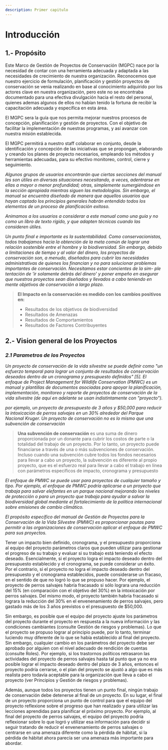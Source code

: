 ```yaml
---
description: Primer capitulo
---
```


# Introducción

## 1.- Propósito

Este Marco de Gestión de Proyectos de Conservación \(MGPC\) nace por la necesidad de contar con una herramienta adecuada y adaptada a las necesidades de crecimiento de nuestra organización. Reconocemos que nuestro ejercicio de formulación, planificación y gestión proyectos de conservación se venia realizando en base al conocimiento adquirido por los actores clave en nuestra organización, pero este no se encontraba documentado para una efectiva divulgación hacia el resto del personal, quienes ademas algunos de ellos no habían tenido la fortuna de recibir la capacitación adecuada y específica en esta área.

El MGPC sera la guía que nos permita mejorar nuestros procesos de concepción, planificación y gestión de proyectos. Con el objetivo de facilitar la implementación de nuestras programas, y así avanzar con nuestra misión establecida.

El MGPC permitirá a nuestro staff colaborar en conjunto, desde la identificación y concepción de las iniciativas que se propongan, elaborando y creando los planes de proyecto necesarios, empleando los métodos y herramientas adecuadas, para su efectivo monitoreo, control, cierre y seguimiento.

_Algunos grupos de usuarios encontrarán que ciertas secciones del manual les son útiles en diversas situaciones necesitando, a veces, adentrarse en ellas a mayor o menor profundidad; otras, simplemente sumergiéndose en la sección apropiada mientras siguen las metodologías. Sin embargo, el manual se encuentra diseñado de manera que aquellos usuarios que hayan captado los principios generales habrán entendido todos los elementos de un proceso de planificación exitoso._

_Animamos a los usuarios a considerar a este manual como una guía y no como un libro de texto rígido, y que adapten técnicas cuando las consideren útiles._

_Un punto final e importante es la sustentabilidad. Como conservacionistas, todos trabajamos hacia la obtención de la meta común de lograr una relación sostenible entre el hombre y la biodiversidad. Sin embargo, debido a limitaciones de tiempo y al valor del dinero, los proyectos de conservación son, a menudo, diseñados para cubrir las necesidades administrativas de quienes los financian y no para solucionar problemas importantes de conservación. Necesitamos estar concientes de la sim- ple tentación de 'ir solamente detrás del dinero' y poner empeño en asegurar que nuestros proyectos sean diseñados y llevados a cabo teniendo en mente objetivos de conservación a largo plazo._

> **El Impacto en la conservación es medido con los cambios positivos en:**
>
> * Resultados de los objetivos de biodiversidad
> * Resultados de Amenazas
> * Resultados de Comportamientos
> * Resultados de Factores Contribuyentes

## 2.- Vision general de los Proyectos

### _2.1 Parametros de los Proyectos_

_Un proyecto de conservación de la vida silvestre se puede definir como "un esfuerzo temporal para lograr un conjunto de resultados de conservación deseados dentro de un cronograma y presupuesto definidos" \[5\]. El enfoque de Project Management for Wildlife Conservation \(PMWC\) es un manual y plantillas de documentos asociadas para apoyar la planificación, implementación, monitoreo y reporte de proyectos de conservación de la vida silvestre \(de aquí en adelante se usan indistintamente con "proyecto"\)._

_por ejemplo, un proyecto de presupuesto de 3 años y $50,000 para reducir la intoxicación de perros salvajes en un 30% alrededor del Parque Nacional Kruger. Un proyecto de conservación no es lo mismo que una subvención de conservación_

> **Una subvención de conservación** es una suma de dinero proporcionada por un donante para cubrir los costos de parte o la totalidad del trabajo de un proyecto. Por lo tanto, un proyecto puede financiarse a través de una o más subvenciones de conservación. Incluso cuando una subvención cubre todos los fondos necesarios para llevar a cabo un proyecto, la subvención es diferente al propio proyecto, que es el esfuerzo real para llevar a cabo el trabajo en línea con parámetros específicos de impacto, cronograma y presupuesto

_El enfoque de PMWC se puede usar para proyectos de cualquier tamaño y tipo. Por ejemplo, el enfoque de PMWC podría aplicarse a un proyecto que trabaja para salvar elefantes en un parque nacional mejorando los niveles de protección o para un proyecto que trabaja para ayudar a salvar la biodiversidad global mediante el fortalecimiento de la política internacional sobre emisiones de cambio climático._

_El propósito específico del manual de Gestión de Proyectos para la Conservación de la Vida Silvestre \(PMWC\) es proporcionar pautas para permitir a las organizaciones de conservación aplicar el enfoque de PMWC para sus proyectos._

Tener un impacto bien definido, cronograma, y el presupuesto proporciona al equipo del proyecto parámetros claros que pueden utilizar para gestionar el progreso de su trabajo y evaluar si su trabajo está teniendo el efecto deseado. Esencialmente, si el proyecto logra el impacto deseado dentro del presupuesto establecido y el cronograma, se puede  considerar un éxito. Por el contrario, si el proyecto no logra el impacto deseado dentro del presupuesto y el cronograma establecidos, puede considerarse un fracaso, en el sentido de que no logró lo que se  propuso hacer. Por ejemplo, el proyecto de perros salvajes  habría fracasado si sólo lograra una reducción del 15% \(en comparación con el objetivo del 30%\) en la intoxicación por perros salvajes. Del mismo modo, el proyecto también habría fracasado si lograra la reducción del 30% en el envenenamiento de perros salvajes, pero gastado más de los 3 años previstos o el presupuesto de $50,000.

Sin embargo, es posible que el equipo del proyecto ajuste los parámetros del proyecto durante el proyecto en respuesta a la nueva información y las condiciones cambiantes \(consulte Gestión de riesgos y problemas\). Lo que el proyecto se propuso lograr al principio puede, por lo tanto, terminar luciendo muy diferente de lo que se había establecido al final del proyecto. Sin embargo, cualquier cambio en los parámetros del proyecto debe ser aprobado por alguien con el nivel adecuado de rendición de cuentas \(consulte Roles\). Por ejemplo, si los trastornos políticos retrasaron las actividades del proyecto de perros salvajes hasta tal punto que ya no era posible lograr el impacto deseado dentro del plazo de 3 años, entonces el proyecto podría cerrarse, o el plan del proyecto se ajustó a algo que es más realista pero todavía aceptable para la organización que lleva a cabo el proyecto \(ver Principios y Gestión de riesgos y problemas\).

Además, aunque todos los proyectos tienen un punto final, ningún trabajo de conservación debe detenerse al final de un proyecto. En su lugar, el final de un proyecto proporciona un punto de control para que el equipo del proyecto reflexione sobre el progreso que han realizado y para utilizar las lecciones aprendidas para planificar el próximo proyecto. Por ejemplo, al final del proyecto de perros   salvajes, el equipo del proyecto podría reflexionar sobre lo que logró y utilizar esa información para decidir si seguir tratando de reducir el envenenamiento de perros salvajes o centrarse en una amenaza diferente como la pérdida de hábitat, si la pérdida de hábitat ahora parecía ser una amenaza más importante para abordar.



